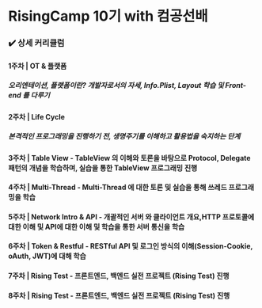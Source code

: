 # RisingCamp 10기 with 컴공선배

### ✔️ 상세 커리큘럼
#### 1주차 | OT & 플랫폼
##### 오리엔테이션, 플랫폼이란? 개발자로서의 자세, Info.Plist, Layout 학습 및 Front-end 를 다루기  
#### 2주차 | Life Cycle 
##### 본격적인 프로그래밍을 진행하기 전, 생명주기를 이해하고 활용법을 숙지하는 단계  
#### 3주차 | Table View - TableView 의 이해와 토론을 바탕으로 Protocol, Delegate 패턴의 개념을 학습하며, 실습을 통한 TableView 프로그래밍 진행  
#### 4주차 | Multi-Thread - Multi-Thread 에 대한 토론 및 실습을 통해 쓰레드 프로그래밍을 학습  
#### 5주차 | Network Intro & API - 개괄적인 서버 와 클라이언트 개요,HTTP 프로토콜에 대한 이해 및 API에 대한 이해 및 학습을 통한 서버 통신을 학습  
#### 6주차 | Token & Restful - RESTful API 및 로그인 방식의 이해(Session-Cookie, oAuth, JWT)에 대해 학습  
#### 7주차 | Rising Test - 프론트엔드, 백엔드 실전 프로젝트 (Rising Test) 진행  
#### 8주차 | Rising Test - 프론트엔드, 백엔드 실전 프로젝트 (Rising Test) 진행  
